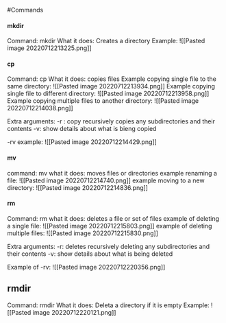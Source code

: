 #Commands 

#### mkdir
Command: mkdir
What it does: Creates a directory
Example:
![[Pasted image 20220712213225.png]]

#### cp
Command: cp
What it does: copies files
Example copying single file to the same directory:
![[Pasted image 20220712213934.png]]
Example copying single file to different directory:
![[Pasted image 20220712213958.png]]
Example copying multiple files to another directory:
![[Pasted image 20220712214038.png]]

Extra arguments:
-r : copy recursively copies any subdirectories and their contents
-v: show details about what is bieng copied

-rv example:
![[Pasted image 20220712214429.png]]


#### mv
command: mv
what it does: moves files or directories
example renaming a file:
![[Pasted image 20220712214740.png]]
example moving to a new directory:
![[Pasted image 20220712214836.png]]

#### rm
Command: rm
what it does: deletes a file or set of files
example of deleting a single file:
![[Pasted image 20220712215803.png]]
example of deleting multiple files:
![[Pasted image 20220712215830.png]]

Extra arguments:
-r: deletes recursively deleting any subdirectories and their contents
-v: show details about what is being deleted

Example of -rv:
![[Pasted image 20220712220356.png]]

## rmdir
Command: rmdir
What it does: Deleta a directory if it is empty
Example:
![[Pasted image 20220712220121.png]]



